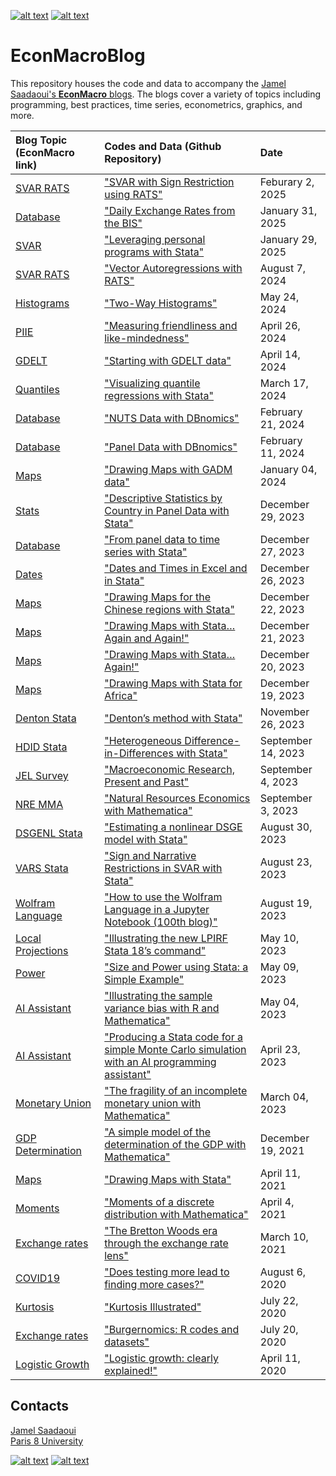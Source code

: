 [![alt text][1.1]][1]
[![alt text][2.1]][2]

# EconMacroBlog
This repository houses the code and data to accompany the [Jamel Saadaoui's **EconMacro** blogs](https://www.jamelsaadaoui.com/).  The blogs cover a variety of topics including programming, best practices, time series, econometrics, graphics, and more.

|Blog Topic (EconMacro link) |Codes and Data (Github Repository)|Date|
|:----|:----|:----|
|[SVAR RATS](https://www.jamelsaadaoui.com/svar-with-sign-restriction-using-rats/)| ["SVAR with Sign Restriction using RATS"](https://github.com/JamelSaadaoui/EconMacroBlog/tree/main/SVAR_Sign_Restriction_with_RATS/farrant_peersman_jmcb2006) | Feburary 2, 2025|
|[Database](https://www.jamelsaadaoui.com/daily-exchange-rates-from-the-bis/)| ["Daily Exchange Rates from the BIS"](https://github.com/JamelSaadaoui/EconMacroBlog/tree/main/Daily_Exchange_Rates_from_the_BIS) | January 31, 2025|
|[SVAR](https://www.jamelsaadaoui.com/leveraging-personal-programs-with-stata/)| ["Leveraging personal programs with Stata"](https://github.com/JamelSaadaoui/EconMacroBlog/tree/main/Leveraging%20personal%20programs%20with%20Stata) | January 29, 2025|
|[SVAR RATS](https://www.jamelsaadaoui.com/vector-autoregressions-with-rats/)| ["Vector Autoregressions with RATS"](https://github.com/JamelSaadaoui/EconMacroBlog/tree/main/Vector_Autoregressions_with_RATS) | August 7, 2024|
|[Histograms](https://www.jamelsaadaoui.com/two-way-histograms/)| ["Two-Way Histograms"](https://github.com/JamelSaadaoui/EconMacroBlog/tree/main/TwoWay_Histograms) | May 24, 2024|
|[PIIE](https://www.jamelsaadaoui.com/measuring-friendliness-and-like-mindedness/)| ["Measuring friendliness and like-mindedness"](https://github.com/JamelSaadaoui/EconMacroBlog/tree/main/Friendliness_PIIE) | April 26, 2024|
|[GDELT](https://www.jamelsaadaoui.com/starting-with-gdelt-data/)| ["Starting with GDELT data"](https://github.com/JamelSaadaoui/EconMacroBlog/tree/main/Start_GDELT_Data) | April 14, 2024|
|[Quantiles](https://www.jamelsaadaoui.com/visualizing-quantile-regressions-with-stata/)| ["Visualizing quantile regressions with Stata"](https://github.com/JamelSaadaoui/EconMacroBlog/tree/main/Quantile_Graphs) | March 17, 2024|
|[Database](https://www.jamelsaadaoui.com/nuts-data-with-dbnomics/)| ["NUTS Data with DBnomics"](https://github.com/JamelSaadaoui/EconMacroBlog/tree/main/DBnomics_NUTS2) | February 21, 2024|
|[Database](https://www.jamelsaadaoui.com/panel-data-with-dbnomics/)| ["Panel Data with DBnomics"](https://github.com/JamelSaadaoui/EconMacroBlog/tree/main/Panel_Data_DBnomics) | February 11, 2024|
|[Maps](https://www.jamelsaadaoui.com/drawing-maps-with-gadm-data/)| ["Drawing Maps with GADM data"](https://github.com/JamelSaadaoui/EconMacroBlog/tree/main/Maps_GDAM) | January 04, 2024|
|[Stats](https://www.jamelsaadaoui.com/descriptive-statistics-by-country-in-panel-data-with-stata/)| ["Descriptive Statistics by Country in Panel Data with Stata"](https://github.com/JamelSaadaoui/EconMacroBlog/tree/main/Stats_By_Country_In_Panel_Data) | December 29, 2023|
|[Database](https://www.jamelsaadaoui.com/from-panel-data-to-time-series-with-stata/)| ["From panel data to time series with Stata"](https://github.com/JamelSaadaoui/EconMacroBlog/tree/main/Panel_Data_to_Time_Series_with_Stata) | December 27, 2023|
|[Dates](https://www.jamelsaadaoui.com/dates-and-times-in-excel-and-in-stata/)| ["Dates and Times in Excel and in Stata"](https://github.com/JamelSaadaoui/EconMacroBlog/tree/main/Dates_and_Time_in_Excel_and_Stata) | December 26, 2023|
|[Maps](https://www.jamelsaadaoui.com/drawing-maps-for-the-chinese-regions-with-stata/)| ["Drawing Maps for the Chinese regions with Stata"](https://github.com/JamelSaadaoui/EconMacroBlog/tree/main/Maps_China_Regions) | December 22, 2023|
|[Maps](https://www.jamelsaadaoui.com/drawing-maps-with-stata-again-and-again/)| ["Drawing Maps with Stata… Again and Again!"](https://github.com/JamelSaadaoui/EconMacroBlog/tree/main/Maps_Again_Again) | December 21, 2023|
|[Maps](https://www.jamelsaadaoui.com/drawing-maps-with-stata-again/)| ["Drawing Maps with Stata… Again!"](https://github.com/JamelSaadaoui/EconMacroBlog/tree/main/Maps_Again) | December 20, 2023|
|[Maps](https://www.jamelsaadaoui.com/drawing-maps-with-stata-for-africa/)| ["Drawing Maps with Stata for Africa"](https://github.com/JamelSaadaoui/EconMacroBlog/tree/main/Drawing%20Maps%20with%20Stata%20for%20Africa) | December 19, 2023|
|[Denton Stata](https://www.jamelsaadaoui.com/dentons-method-with-stata/)| ["Denton’s method with Stata"](https://github.com/JamelSaadaoui/EconMacroBlog/tree/main/Dentons_method_with_Stata) | November 26, 2023|
|[HDID Stata](https://www.jamelsaadaoui.com/heterogeneous-difference-in-differences-with-stata/)| ["Heterogeneous Difference-in-Differences with Stata"](https://github.com/JamelSaadaoui/EconMacroBlog/tree/main/Heterogeneous%20Difference-in-Differences%20with%20Stata) | September 14, 2023|
|[JEL Survey](https://www.jamelsaadaoui.com/macroeconomic-research-present-and-past/)| ["Macroeconomic Research, Present and Past"](https://github.com/JamelSaadaoui/EconMacroBlog/tree/main/Macroeconomic%20Research%2C%20Present%20and%20Past) | September 4, 2023|
|[NRE MMA](https://www.jamelsaadaoui.com/natural-resources-economics-with-mathematica/)| ["Natural Resources Economics with Mathematica"](https://github.com/JamelSaadaoui/EconMacroBlog/tree/main/Natural%20Resources%20Economics%20with%20Mathematica) | September 3, 2023|
|[DSGENL Stata](https://www.jamelsaadaoui.com/estimating-a-nonlinear-dsge-model-with-stata/)| ["Estimating a nonlinear DSGE model with Stata"](https://github.com/JamelSaadaoui/EconMacroBlog/tree/main/Estimating%20a%20nonlinear%20DSGE%20model%20with%20Stata) | August 30, 2023|
|[VARS Stata](https://www.jamelsaadaoui.com/sign-and-narrative-restrictions-in-svar-with-stata/)|["Sign and Narrative Restrictions in SVAR with Stata"](https://github.com/JamelSaadaoui/EconMacroBlog/tree/main/Sign%20and%20Narrative%20Restrictions%20in%20SVAR%20with%20Stata) | August 23, 2023|
|[Wolfram Language](https://www.jamelsaadaoui.com/how-to-use-the-wolfram-language-in-a-jupyter-notebook-100th-blog/)|["How to use the Wolfram Language in a Jupyter Notebook (100th blog)"](https://github.com/JamelSaadaoui/EconMacroBlog/tree/main/How%20to%20use%20the%20Wolfram%20Language%20in%20a%20Jupyter%20Notebook%20(100th%20blog)) | August 19, 2023|
|[Local Projections](https://www.jamelsaadaoui.com/illustrating-the-new-lpirf-stata-18s-command/)|["Illustrating the new LPIRF Stata 18’s command"](https://github.com/JamelSaadaoui/EconMacroBlog/tree/main/Illustrating%20the%20new%20LPIRF%20Stata%2018s%20command) | May 10, 2023|
|[Power](https://www.jamelsaadaoui.com/size-and-power-using-stata-a-simple-example/)|["Size and Power using Stata: a Simple Example"](https://github.com/JamelSaadaoui/EconMacroBlog/tree/main/Size%20and%20Power%20using%20Stata%20a%20Simple%20Example) | May 09, 2023|
|[AI Assistant](https://www.jamelsaadaoui.com/illustrating-the-sample-variance-bias-with-r-and-mathematica/)|["Illustrating the sample variance bias with R and Mathematica"](https://github.com/JamelSaadaoui/EconMacroBlog/tree/main/Illustrating%20the%20sample%20variance%20bias%20with%20R%20and%20Mathematica) | May 04, 2023|
|[AI Assistant](https://www.jamelsaadaoui.com/producing-a-stata-code-for-a-simple-monte-carlo-simulation-with-an-ai-programming-assistant/)|["Producing a Stata code for a simple Monte Carlo simulation with an AI programming assistant"](https://github.com/JamelSaadaoui/EconMacroBlog/tree/main/Producing%20a%20Stata%20code%20for%20a%20simple%20Monte%20Carlo%20simulation%20with%20an%20AI%20programming%20assistant) | April 23, 2023|
|[Monetary Union](https://www.jamelsaadaoui.com/the-fragility-of-an-incomplete-monetary-union/)|["The fragility of an incomplete monetary union with Mathematica"](https://github.com/JamelSaadaoui/EconMacroBlog/tree/main/The%20fragility%20of%20an%20incomplete%20monetary%20union%20with%20Mathematica) | March 04, 2023|
|[GDP Determination](https://www.jamelsaadaoui.com/a-simple-model-of-the-determination-of-the-gdp-with-mathematica/)|["A simple model of the determination of the GDP with Mathematica"](https://github.com/JamelSaadaoui/EconMacroBlog/tree/main/A%20simple%20model%20of%20the%20determination%20of%20the%20GDP%20with%20Mathematica) | December 19, 2021|
|[Maps](https://www.jamelsaadaoui.com/drawing-maps-with-stata/)|["Drawing Maps with Stata"](https://github.com/JamelSaadaoui/EconMacroBlog/tree/main/Drawing%20Maps%20with%20Stata) | April 11, 2021|
|[Moments](https://www.jamelsaadaoui.com/moments-of-a-discrete-distribution-with-mathematica/)|["Moments of a discrete distribution with Mathematica"](https://github.com/JamelSaadaoui/EconMacroBlog/tree/main/Moments%20of%20a%20discrete%20distribution%20with%20Mathematica) | April 4, 2021|
|[Exchange rates](https://www.jamelsaadaoui.com/the-bretton-woods-era-through-the-exchange-rate-lens/)|["The Bretton Woods era through the exchange rate lens"](https://github.com/JamelSaadaoui/EconMacroBlog/tree/main/The%20Bretton%20Woods%20era%20through%20the%20exchange%20rate%20lens) | March 10, 2021|
|[COVID19](https://www.jamelsaadaoui.com/does-testing-more-lead-to-finding-more-cases/)|["Does testing more lead to finding more cases?"](https://github.com/JamelSaadaoui/EconMacroBlog/tree/main/Does%20testing%20more%20lead%20to%20finding%20more%20cases) | August 6, 2020|
|[Kurtosis](https://www.jamelsaadaoui.com/kurtosis-illustrated/)|["Kurtosis Illustrated"](https://github.com/JamelSaadaoui/EconMacroBlog/tree/main/Kurtosis%20Illustrated) | July 22, 2020|
|[Exchange rates](https://www.jamelsaadaoui.com/burgernomics-r-codes-and-datasets/)|["Burgernomics: R codes and datasets"](https://github.com/JamelSaadaoui/EconMacroBlog/tree/main/Burgernomics%20R%20codes%20and%20datasets) | July 20, 2020|
|[Logistic Growth](https://www.jamelsaadaoui.com/logistic-growth-clearly-explained/)|["Logistic growth: clearly explained!"](https://github.com/JamelSaadaoui/EconMacroBlog/tree/main/Logistic%20growth%20clearly%20explained) | April 11, 2020|




<!-- Please don't remove this: Grab your social icons from https://github.com/carlsednaoui/gitsocial -->

<!-- display the social media buttons in your README -->

## Contacts
[Jamel Saadaoui](mailto:jamelsaadaoui@gmail.com)  
[Paris 8 University](https://www.jamelsaadaoui.com/)

[![alt text][1.1]][1]
[![alt text][2.1]][2]


<!-- links to social media icons -->
<!-- no need to change these -->

<!-- icons with padding -->

[1.1]: https://cdn.aptech.com/www/uploads/2019/02/li.png
[2.1]: https://cdn.aptech.com/www/uploads/2019/02/gh.png


<!-- links to your social media accounts -->
<!-- update these accordingly -->

[1]: https://www.linkedin.com/in/jamel-saadaoui-7979461a5/
[2]: https://github.com/JamelSaadaoui

<!-- Please don't remove this: Grab your social icons from https://github.com/carlsednaoui/gitsocial -->
